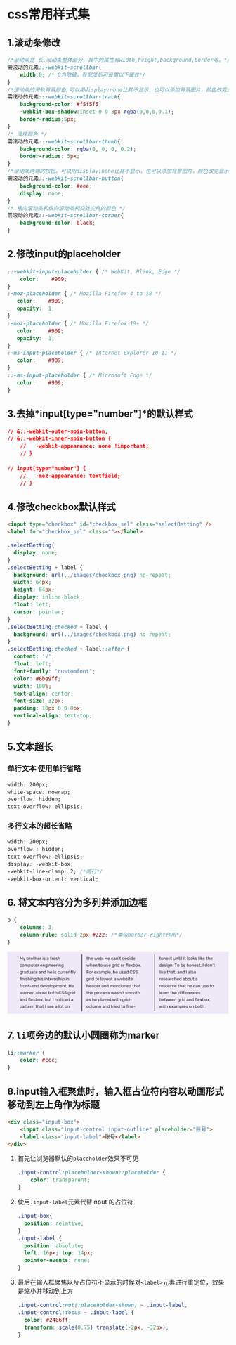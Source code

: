 # css常用样式集

## 1.滚动条修改

```css
/*滚动条宽 长,滚动条整体部分，其中的属性有width,height,background,border等。*/
需滚动的元素::-webkit-scrollbar{
    width:0; /* 0为隐藏，有宽度后可设置以下属性*/
}
/*滚动条的滑轨背景颜色,可以用display:none让其不显示，也可以添加背景图片，颜色改变显示效果。*/
需滚动的元素::-webkit-scrollbar-track{
    background-color: #f5f5f5;
    -webkit-box-shadow:inset 0 0 3px rgba(0,0,0,0.1);
    border-radius:5px;
}
/* 滑块颜色 */
需滚动的元素::-webkit-scrollbar-thumb{
    background-color: rgba(0, 0, 0, 0.2);
    border-radius: 5px;
}
/*滚动条两端的按钮。可以用display:none让其不显示，也可以添加背景图片，颜色改变显示效果。*/
需滚动的元素::-webkit-scrollbar-button{
    background-color: #eee;
    display: none;
}
/* 横向滚动条和纵向滚动条相交处尖角的颜色 */
需滚动的元素::-webkit-scrollbar-corner{
    background-color: black;
}
```

## 2.修改input的placeholder

```css
::-webkit-input-placeholder { /* WebKit, Blink, Edge */
    color:    #909;
}
:-moz-placeholder { /* Mozilla Firefox 4 to 18 */
   color:    #909;
   opacity:  1;
}
:-moz-placeholder { /* Mozilla Firefox 19+ */
   color:    #909;
   opacity:  1;
}
:-ms-input-placeholder { /* Internet Explorer 10-11 */
   color:    #909;
}
::-ms-input-placeholder { /* Microsoft Edge */
   color:    #909;
}
```

## 3.去掉*input[type="number"]*的默认样式

```css
// &::-webkit-outer-spin-button,
// &::-webkit-inner-spin-button {
    //   -webkit-appearance: none !important;
    // }

// input[type="number"] {
    //   -moz-appearance: textfield;
    // }
```

## 4.修改checkbox默认样式

```html
<input type="checkbox" id="checkbox_sel" class="selectBetting" />
<label for="checkbox_sel" class=""></label>
```

```css
.selectBetting{ 
  display: none; 
} 
.selectBetting + label { 
  background: url(../images/checkbox.png) no-repeat;
  width: 64px;
  height: 64px;
  display: inline-block; 
  float: left;
  cursor: pointer;
}  
.selectBetting:checked + label { 
  background: url(../images/checkbox.png) no-repeat;
} 
.selectBetting:checked + label::after { 
  content: '√';  
  float: left;
  font-family: "customfont";
  color: #6be9ff; 
  width: 100%; 
  text-align: center; 
  font-size: 32px;
  padding: 10px 0 0 0px;
  vertical-align: text-top; 
}
```

## 5.文本超长

### 单行文本 使用单行省略

```css
width: 200px;
white-space: nowrap;
overflow: hidden;
text-overflow: ellipsis;
```

### 多行文本的超长省略

```css
width: 200px;
overflow : hidden;
text-overflow: ellipsis;
display: -webkit-box;
-webkit-line-clamp: 2; /*两行*/
-webkit-box-orient: vertical;
```

## 6. 将文本内容分为多列并添加边框

```css
p {
    columns: 3;
    column-rule: solid 2px #222; /*类似border-right作用*/
}
```

![](../assets/css/columns.jpg)

## 7. `li`项旁边的默认小圆圈称为**marker**

```css
li::marker {
    color: #ccc;
}
```

## 8.input输入框聚焦时，输入框占位符内容以动画形式移动到左上角作为标题

```html
<div class="input-box"> 
    <input class="input-control input-outline" placeholder="账号">
    <label class="input-label">账号</label>
</div>
```

1. 首先让浏览器默认的`placeholder`效果不可见 

   ```css
   .input-control:placeholder-shown::placeholder { 
       color: transparent; 
   }
   ```

2. 使用`.input-label`元素代替input 的占位符

   ```css
   .input-box{
     position: relative;
   }
   .input-label {
     position: absolute;
     left: 16px; top: 14px;
     pointer-events: none;
   }
   ```

3. 最后在输入框聚焦以及占位符不显示的时候对`<label>`元素进行重定位，效果是缩小并移动到上方

   ```css
   .input-control:not(:placeholder-shown) ~ .input-label,
   .input-control:focus ~ .input-label {
     color: #2486ff;
     transform: scale(0.75) translate(-2px, -32px);
   }
   ```

   

